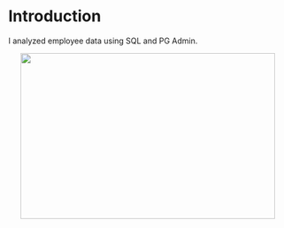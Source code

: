 # Introduction

I analyzed employee data using SQL and PG Admin.

<p align="center">
  <img width="460" height="300" src="ERD2">
</p>
